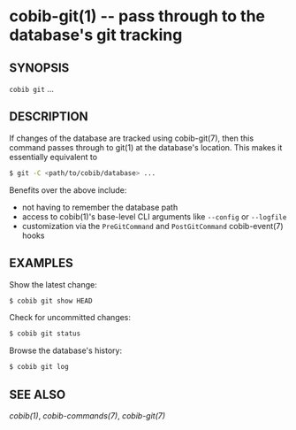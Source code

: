 cobib-git(1) -- pass through to the database's git tracking
===========================================================

## SYNOPSIS

`cobib git` ...

## DESCRIPTION

If changes of the database are tracked using cobib-git(7), then this command passes through to git(1) at the database's location.
This makes it essentially equivalent to

```bash
$ git -C <path/to/cobib/database> ...
```

Benefits over the above include:
- not having to remember the database path
- access to cobib(1)'s base-level CLI arguments like `--config` or `--logfile`
- customization via the `PreGitCommand` and `PostGitCommand` cobib-event(7) hooks

## EXAMPLES

Show the latest change:
```bash
$ cobib git show HEAD
```

Check for uncommitted changes:
```bash
$ cobib git status
```

Browse the database's history:
```bash
$ cobib git log
```

## SEE ALSO

*cobib(1)*, *cobib-commands(7)*, *cobib-git(7)*

[//]: # ( vim: set ft=markdown tw=0: )
